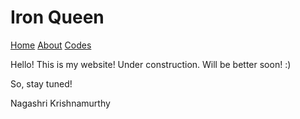 # Iron Queen

[Home](index.html)  [About](about.html)  [Codes](codes.html)

Hello! This is my website! Under construction. Will be better soon! :)

So, stay tuned!

Nagashri Krishnamurthy